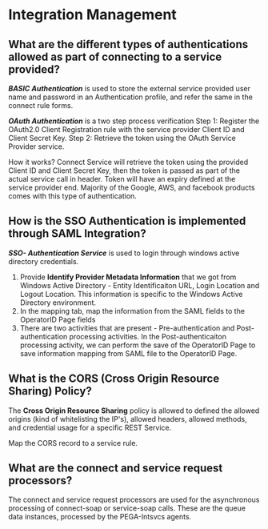 # Integration Management

## What are the different types of authentications allowed as part of connecting to a service provided?

***BASIC Authentication*** is used to store the external service provided user name and password in an Authentication profile, and refer the same in the connect rule forms. 

***OAuth Authentication*** is a two step process verification
Step 1: Register the OAuth2.0 Client Registration rule with the service provider Client ID and Client Secret Key.
Step 2: Retrieve the token using the OAuth Service Provider service.

How it works? Connect Service will retrieve the token using the provided Client ID and Client Secret Key, then the token is passed as part of the actual service call in header. Token will have an expiry defined at the service provider end. Majority of the Google, AWS, and facebook products comes with this type of authentication. 

## How is the SSO Authentication is implemented through SAML Integration?

***SSO- Authentication Service*** is used to login through windows active directory credentials. 
1. Provide __Identify Provider Metadata Information__ that we got from Windows Active Directory - Entity Identificaiton URL, Login Location and Logout Location. This information is specific to the Windows Active Directory environment. 
2. In the mapping tab, map the information from the SAML fields to the OperatorID Page fields 
3. There are two activities that are present - Pre-authentication and Post-authentication processing activities. In the Post-authenticaiton processing activity, we can perform the save of the OperatorID Page to save information mapping from SAML file to the OperatorID Page.  

## What is the CORS (Cross Origin Resource Sharing) Policy?

The __Cross Origin Resource Sharing__ policy is allowed to defined the allowed origins (kind of whitelisting the IP's), allowed headers, allowed methods, and credential usage for a specific REST Service. 

Map the CORS record to a service rule.


## What are the connect and service request processors?

The connect and service request processors are used for the asynchronous processing of connect-soap or service-soap calls.
These are the queue data instances, processed by the PEGA-Intsvcs agents. 
